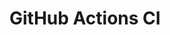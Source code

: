 # GitHub Actions CI









































































































































































































































































































































































































































































































































































































































































































































































































































































































































































































































































































































































































































































































































































































































































































































































































































































































































































































































































































































































































































































































































































































































































































































































